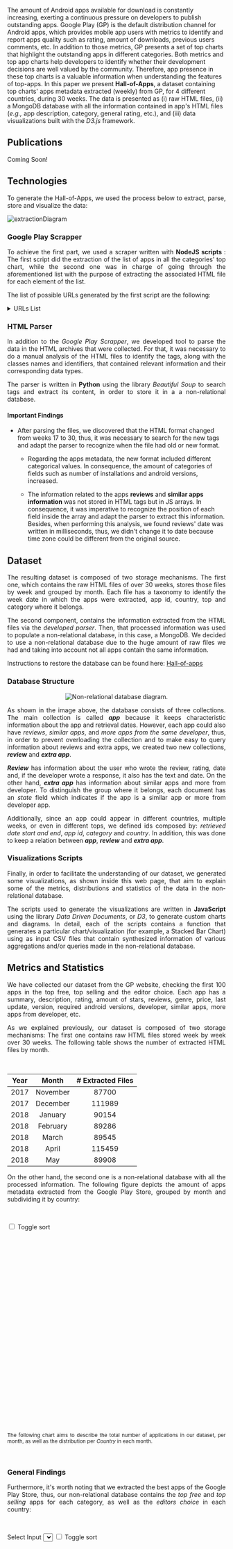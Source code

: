 
The amount of Android apps available for download is constantly increasing, exerting a continuous pressure on developers to publish outstanding apps. Google Play (GP) is the default distribution channel for Android apps, which provides mobile app users  with metrics to identify and report apps quality such as rating, amount of downloads, previous users comments, etc. In addition to those metrics, GP presents a set of top charts that highlight the outstanding apps in different categories. Both metrics and top app charts help developers to identify whether their development decisions are well valued by the community. Therefore, app presence in these top charts is a valuable information when understanding the features of top-apps. In this paper we present **Hall-of-Apps**, a dataset containing top charts' apps metadata extracted (weekly) from GP, for 4 different countries, during 30 weeks. The data is presented as (i) raw HTML files, (ii) a MongoDB database with all the information contained in app's HTML files (_e.g.,_ app description, category, general rating, etc.), and (iii) data visualizations built with the _D3.js_ framework.

## Publications
<p align="justify">
Coming Soon!
</p>

## Technologies
<p align="justify">
To generate the Hall-of-Apps, we used the process below to extract, parse, store and visualize the data:
</p>

![extractionDiagram](/assets/imgs/structural/extraction.jpg)

### Google Play Scrapper
<p align="justify">
  To achieve the first part, we used a scraper written with <strong>NodeJS scripts </strong>: The first script did the extraction of the list of apps in all the categories' top chart, while the second one was in charge of going through the aforementioned list with the purpose of extracting the associated HTML file for each element of the list.
</p>

<p align="justify">
The list of possible URLs generated by the first script are the following:
</p>

<details>
  <summary>URLs List</summary>
  
  <table class="table table-bordered table-hover table-condensed" style="table-layout: fixed; width: 100%">
<thead><tr><th title="Field #1">id</th>
<th title="Field #2">pathName</th>
<th title="Field #3">path</th>
<th title="Field #4">country</th>
</tr></thead>
<tbody><tr>
<td align="right">1</td>
<td>editorChoice</td>
<td>https://play.google.com/store/apps/collection/promotion_3002800_editors_choice_apps?hl=en&amp;gl=co</td>
<td>co</td>
</tr>
<tr>
<td align="right">2</td>
<td>general_topFree</td>
<td>https://play.google.com/store/apps/collection/topselling_free?hl=en&amp;gl=co</td>
<td>co</td>
</tr>
<tr>
<td align="right">3</td>
<td>general_topSelling</td>
<td>https://play.google.com/store/apps/collection/topselling_paid?hl=en&amp;gl=co</td>
<td>co</td>
</tr>
<tr>
<td align="right">4</td>
<td>art_and_design_topFree</td>
<td>https://play.google.com/store/apps/category/ART_AND_DESIGN/collection/topselling_free?hl=en&amp;gl=co</td>
<td>co</td>
</tr>
<tr>
<td align="right">5</td>
<td>art_and_design_topSelling</td>
<td>https://play.google.com/store/apps/category/ART_AND_DESIGN/collection/topselling_paid?hl=en&amp;gl=co</td>
<td>co</td>
</tr>
<tr>
<td align="right">6</td>
<td>auto_and_vehicles_topFree</td>
<td>https://play.google.com/store/apps/category/AUTO_AND_VEHICLES/collection/topselling_free?hl=en&amp;gl=co</td>
<td>co</td>
</tr>
<tr>
<td align="right">7</td>
<td>auto_and_vehicles_topSelling</td>
<td>https://play.google.com/store/apps/category/AUTO_AND_VEHICLES/collection/topselling_paid?hl=en&amp;gl=co</td>
<td>co</td>
</tr>
<tr>
<td align="right">8</td>
<td>beauty_topFree</td>
<td>https://play.google.com/store/apps/category/BEAUTY/collection/topselling_free?hl=en&amp;gl=co</td>
<td>co</td>
</tr>
<tr>
<td align="right">9</td>
<td>beauty_topSelling</td>
<td>https://play.google.com/store/apps/category/BEAUTY/collection/topselling_paid?hl=en&amp;gl=co</td>
<td>co</td>
</tr>
<tr>
<td align="right">10</td>
<td>books_and_reference_topFree</td>
<td>https://play.google.com/store/apps/category/BOOKS_AND_REFERENCE/collection/topselling_free?hl=en&amp;gl=co</td>
<td>co</td>
</tr>
<tr>
<td align="right">11</td>
<td>books_and_reference_topSelling</td>
<td>https://play.google.com/store/apps/category/BOOKS_AND_REFERENCE/collection/topselling_paid?hl=en&amp;gl=co</td>
<td>co</td>
</tr>
<tr>
<td align="right">12</td>
<td>business_topFree</td>
<td>https://play.google.com/store/apps/category/BUSINESS/collection/topselling_free?hl=en&amp;gl=co</td>
<td>co</td>
</tr>
<tr>
<td align="right">13</td>
<td>business_topSelling</td>
<td>https://play.google.com/store/apps/category/BUSINESS/collection/topselling_paid?hl=en&amp;gl=co</td>
<td>co</td>
</tr>
<tr>
<td align="right">14</td>
<td>comics_topFree</td>
<td>https://play.google.com/store/apps/category/COMICS/collection/topselling_free?hl=en&amp;gl=co</td>
<td>co</td>
</tr>
<tr>
<td align="right">15</td>
<td>comics_topSelling</td>
<td>https://play.google.com/store/apps/category/COMICS/collection/topselling_paid?hl=en&amp;gl=co</td>
<td>co</td>
</tr>
<tr>
<td align="right">16</td>
<td>communication_topFree</td>
<td>https://play.google.com/store/apps/category/COMMUNICATION/collection/topselling_free?hl=en&amp;gl=co</td>
<td>co</td>
</tr>
<tr>
<td align="right">17</td>
<td>communication_topSelling</td>
<td>https://play.google.com/store/apps/category/COMMUNICATION/collection/topselling_paid?hl=en&amp;gl=co</td>
<td>co</td>
</tr>
<tr>
<td align="right">18</td>
<td>dating_topFree</td>
<td>https://play.google.com/store/apps/category/DATING/collection/topselling_free?hl=en&amp;gl=co</td>
<td>co</td>
</tr>
<tr>
<td align="right">19</td>
<td>dating_topSelling</td>
<td>https://play.google.com/store/apps/category/DATING/collection/topselling_paid?hl=en&amp;gl=co</td>
<td>co</td>
</tr>
<tr>
<td align="right">20</td>
<td>education_topFree</td>
<td>https://play.google.com/store/apps/category/EDUCATION/collection/topselling_free?hl=en&amp;gl=co</td>
<td>co</td>
</tr>
<tr>
<td align="right">21</td>
<td>education_topSelling</td>
<td>https://play.google.com/store/apps/category/EDUCATION/collection/topselling_paid?hl=en&amp;gl=co</td>
<td>co</td>
</tr>
<tr>
<td align="right">22</td>
<td>entertainment_topFree</td>
<td>https://play.google.com/store/apps/category/ENTERTAINMENT/collection/topselling_free?hl=en&amp;gl=co</td>
<td>co</td>
</tr>
<tr>
<td align="right">23</td>
<td>entertainment_topSelling</td>
<td>https://play.google.com/store/apps/category/ENTERTAINMENT/collection/topselling_paid?hl=en&amp;gl=co</td>
<td>co</td>
</tr>
<tr>
<td align="right">24</td>
<td>events_topFree</td>
<td>https://play.google.com/store/apps/category/EVENTS/collection/topselling_free?hl=en&amp;gl=co</td>
<td>co</td>
</tr>
<tr>
<td align="right">25</td>
<td>events_topSelling</td>
<td>https://play.google.com/store/apps/category/EVENTS/collection/topselling_paid?hl=en&amp;gl=co</td>
<td>co</td>
</tr>
<tr>
<td align="right">26</td>
<td>finance_topFree</td>
<td>https://play.google.com/store/apps/category/FINANCE/collection/topselling_free?hl=en&amp;gl=co</td>
<td>co</td>
</tr>
<tr>
<td align="right">27</td>
<td>finance_topSelling</td>
<td>https://play.google.com/store/apps/category/FINANCE/collection/topselling_paid?hl=en&amp;gl=co</td>
<td>co</td>
</tr>
<tr>
<td align="right">28</td>
<td>food_and_drink_topFree</td>
<td>https://play.google.com/store/apps/category/FOOD_AND_DRINK/collection/topselling_free?hl=en&amp;gl=co</td>
<td>co</td>
</tr>
<tr>
<td align="right">29</td>
<td>food_and_drink_topSelling</td>
<td>https://play.google.com/store/apps/category/FOOD_AND_DRINK/collection/topselling_paid?hl=en&amp;gl=co</td>
<td>co</td>
</tr>
<tr>
<td align="right">30</td>
<td>health_and_fitness_topFree</td>
<td>https://play.google.com/store/apps/category/HEALTH_AND_FITNESS/collection/topselling_free?hl=en&amp;gl=co</td>
<td>co</td>
</tr>
<tr>
<td align="right">31</td>
<td>health_and_fitness_topSelling</td>
<td>https://play.google.com/store/apps/category/HEALTH_AND_FITNESS/collection/topselling_paid?hl=en&amp;gl=co</td>
<td>co</td>
</tr>
<tr>
<td align="right">32</td>
<td>house_and_home_topFree</td>
<td>https://play.google.com/store/apps/category/HOUSE_AND_HOME/collection/topselling_free?hl=en&amp;gl=co</td>
<td>co</td>
</tr>
<tr>
<td align="right">33</td>
<td>house_and_home_topSelling</td>
<td>https://play.google.com/store/apps/category/HOUSE_AND_HOME/collection/topselling_paid?hl=en&amp;gl=co</td>
<td>co</td>
</tr>
<tr>
<td align="right">34</td>
<td>libraries_and_demo_topFree</td>
<td>https://play.google.com/store/apps/category/LIBRARIES_AND_DEMO/collection/topselling_free?hl=en&amp;gl=co</td>
<td>co</td>
</tr>
<tr>
<td align="right">35</td>
<td>libraries_and_demo_topSelling</td>
<td>https://play.google.com/store/apps/category/LIBRARIES_AND_DEMO/collection/topselling_paid?hl=en&amp;gl=co</td>
<td>co</td>
</tr>
<tr>
<td align="right">36</td>
<td>lifestyle_topFree</td>
<td>https://play.google.com/store/apps/category/LIFESTYLE/collection/topselling_free?hl=en&amp;gl=co</td>
<td>co</td>
</tr>
<tr>
<td align="right">37</td>
<td>lifestyle_topSelling</td>
<td>https://play.google.com/store/apps/category/LIFESTYLE/collection/topselling_paid?hl=en&amp;gl=co</td>
<td>co</td>
</tr>
<tr>
<td align="right">38</td>
<td>maps_and_navigation_topFree</td>
<td>https://play.google.com/store/apps/category/MAPS_AND_NAVIGATION/collection/topselling_free?hl=en&amp;gl=co</td>
<td>co</td>
</tr>
<tr>
<td align="right">39</td>
<td>maps_and_navigation_topSelling</td>
<td>https://play.google.com/store/apps/category/MAPS_AND_NAVIGATION/collection/topselling_paid?hl=en&amp;gl=co</td>
<td>co</td>
</tr>
<tr>
<td align="right">40</td>
<td>medical_topFree</td>
<td>https://play.google.com/store/apps/category/MEDICAL/collection/topselling_free?hl=en&amp;gl=co</td>
<td>co</td>
</tr>
<tr>
<td align="right">41</td>
<td>medical_topSelling</td>
<td>https://play.google.com/store/apps/category/MEDICAL/collection/topselling_paid?hl=en&amp;gl=co</td>
<td>co</td>
</tr>
<tr>
<td align="right">42</td>
<td>music_and_audio_topFree</td>
<td>https://play.google.com/store/apps/category/MUSIC_AND_AUDIO/collection/topselling_free?hl=en&amp;gl=co</td>
<td>co</td>
</tr>
<tr>
<td align="right">43</td>
<td>music_and_audio_topSelling</td>
<td>https://play.google.com/store/apps/category/MUSIC_AND_AUDIO/collection/topselling_paid?hl=en&amp;gl=co</td>
<td>co</td>
</tr>
<tr>
<td align="right">44</td>
<td>news_and_magazines_topFree</td>
<td>https://play.google.com/store/apps/category/NEWS_AND_MAGAZINES/collection/topselling_free?hl=en&amp;gl=co</td>
<td>co</td>
</tr>
<tr>
<td align="right">45</td>
<td>news_and_magazines_topSelling</td>
<td>https://play.google.com/store/apps/category/NEWS_AND_MAGAZINES/collection/topselling_paid?hl=en&amp;gl=co</td>
<td>co</td>
</tr>
<tr>
<td align="right">46</td>
<td>parenting_topFree</td>
<td>https://play.google.com/store/apps/category/PARENTING/collection/topselling_free?hl=en&amp;gl=co</td>
<td>co</td>
</tr>
<tr>
<td align="right">47</td>
<td>parenting_topSelling</td>
<td>https://play.google.com/store/apps/category/PARENTING/collection/topselling_paid?hl=en&amp;gl=co</td>
<td>co</td>
</tr>
<tr>
<td align="right">48</td>
<td>personalization_topFree</td>
<td>https://play.google.com/store/apps/category/PERSONALIZATION/collection/topselling_free?hl=en&amp;gl=co</td>
<td>co</td>
</tr>
<tr>
<td align="right">49</td>
<td>personalization_topSelling</td>
<td>https://play.google.com/store/apps/category/PERSONALIZATION/collection/topselling_paid?hl=en&amp;gl=co</td>
<td>co</td>
</tr>
<tr>
<td align="right">50</td>
<td>photography_topFree</td>
<td>https://play.google.com/store/apps/category/PHOTOGRAPHY/collection/topselling_free?hl=en&amp;gl=co</td>
<td>co</td>
</tr>
<tr>
<td align="right">51</td>
<td>photography_topSelling</td>
<td>https://play.google.com/store/apps/category/PHOTOGRAPHY/collection/topselling_paid?hl=en&amp;gl=co</td>
<td>co</td>
</tr>
<tr>
<td align="right">52</td>
<td>productivity_topFree</td>
<td>https://play.google.com/store/apps/category/PRODUCTIVITY/collection/topselling_free?hl=en&amp;gl=co</td>
<td>co</td>
</tr>
<tr>
<td align="right">53</td>
<td>productivity_topSelling</td>
<td>https://play.google.com/store/apps/category/PRODUCTIVITY/collection/topselling_paid?hl=en&amp;gl=co</td>
<td>co</td>
</tr>
<tr>
<td align="right">54</td>
<td>shopping_topFree</td>
<td>https://play.google.com/store/apps/category/SHOPPING/collection/topselling_free?hl=en&amp;gl=co</td>
<td>co</td>
</tr>
<tr>
<td align="right">55</td>
<td>shopping_topSelling</td>
<td>https://play.google.com/store/apps/category/SHOPPING/collection/topselling_paid?hl=en&amp;gl=co</td>
<td>co</td>
</tr>
<tr>
<td align="right">56</td>
<td>social_topFree</td>
<td>https://play.google.com/store/apps/category/SOCIAL/collection/topselling_free?hl=en&amp;gl=co</td>
<td>co</td>
</tr>
<tr>
<td align="right">57</td>
<td>social_topSelling</td>
<td>https://play.google.com/store/apps/category/SOCIAL/collection/topselling_paid?hl=en&amp;gl=co</td>
<td>co</td>
</tr>
<tr>
<td align="right">58</td>
<td>sports_topFree</td>
<td>https://play.google.com/store/apps/category/SPORTS/collection/topselling_free?hl=en&amp;gl=co</td>
<td>co</td>
</tr>
<tr>
<td align="right">59</td>
<td>sports_topSelling</td>
<td>https://play.google.com/store/apps/category/SPORTS/collection/topselling_paid?hl=en&amp;gl=co</td>
<td>co</td>
</tr>
<tr>
<td align="right">60</td>
<td>tools_topFree</td>
<td>https://play.google.com/store/apps/category/TOOLS/collection/topselling_free?hl=en&amp;gl=co</td>
<td>co</td>
</tr>
<tr>
<td align="right">61</td>
<td>tools_topSelling</td>
<td>https://play.google.com/store/apps/category/TOOLS/collection/topselling_paid?hl=en&amp;gl=co</td>
<td>co</td>
</tr>
<tr>
<td align="right">62</td>
<td>travel_and_local_topFree</td>
<td>https://play.google.com/store/apps/category/TRAVEL_AND_LOCAL/collection/topselling_free?hl=en&amp;gl=co</td>
<td>co</td>
</tr>
<tr>
<td align="right">63</td>
<td>travel_and_local_topSelling</td>
<td>https://play.google.com/store/apps/category/TRAVEL_AND_LOCAL/collection/topselling_paid?hl=en&amp;gl=co</td>
<td>co</td>
</tr>
<tr>
<td align="right">64</td>
<td>video_players_topFree</td>
<td>https://play.google.com/store/apps/category/VIDEO_PLAYERS/collection/topselling_free?hl=en&amp;gl=co</td>
<td>co</td>
</tr>
<tr>
<td align="right">65</td>
<td>video_players_topSelling</td>
<td>https://play.google.com/store/apps/category/VIDEO_PLAYERS/collection/topselling_paid?hl=en&amp;gl=co</td>
<td>co</td>
</tr>
<tr>
<td align="right">66</td>
<td>weather_topFree</td>
<td>https://play.google.com/store/apps/category/WEATHER/collection/topselling_free?hl=en&amp;gl=co</td>
<td>co</td>
</tr>
<tr>
<td align="right">67</td>
<td>weather_topSelling</td>
<td>https://play.google.com/store/apps/category/WEATHER/collection/topselling_paid?hl=en&amp;gl=co</td>
<td>co</td>
</tr>
<tr>
<td align="right">68</td>
<td>editorChoice</td>
<td>https://play.google.com/store/apps/collection/promotion_3002800_editors_choice_apps?hl=en&amp;gl=us</td>
<td>us</td>
</tr>
<tr>
<td align="right">69</td>
<td>general_topFree</td>
<td>https://play.google.com/store/apps/collection/topselling_free?hl=en&amp;gl=us</td>
<td>us</td>
</tr>
<tr>
<td align="right">70</td>
<td>general_topSelling</td>
<td>https://play.google.com/store/apps/collection/topselling_paid?hl=en&amp;gl=us</td>
<td>us</td>
</tr>
<tr>
<td align="right">71</td>
<td>art_and_design_topFree</td>
<td>https://play.google.com/store/apps/category/ART_AND_DESIGN/collection/topselling_free?hl=en&amp;gl=us</td>
<td>us</td>
</tr>
<tr>
<td align="right">72</td>
<td>art_and_design_topSelling</td>
<td>https://play.google.com/store/apps/category/ART_AND_DESIGN/collection/topselling_paid?hl=en&amp;gl=us</td>
<td>us</td>
</tr>
<tr>
<td align="right">73</td>
<td>auto_and_vehicles_topFree</td>
<td>https://play.google.com/store/apps/category/AUTO_AND_VEHICLES/collection/topselling_free?hl=en&amp;gl=us</td>
<td>us</td>
</tr>
<tr>
<td align="right">74</td>
<td>auto_and_vehicles_topSelling</td>
<td>https://play.google.com/store/apps/category/AUTO_AND_VEHICLES/collection/topselling_paid?hl=en&amp;gl=us</td>
<td>us</td>
</tr>
<tr>
<td align="right">75</td>
<td>beauty_topFree</td>
<td>https://play.google.com/store/apps/category/BEAUTY/collection/topselling_free?hl=en&amp;gl=us</td>
<td>us</td>
</tr>
<tr>
<td align="right">76</td>
<td>beauty_topSelling</td>
<td>https://play.google.com/store/apps/category/BEAUTY/collection/topselling_paid?hl=en&amp;gl=us</td>
<td>us</td>
</tr>
<tr>
<td align="right">77</td>
<td>books_and_reference_topFree</td>
<td>https://play.google.com/store/apps/category/BOOKS_AND_REFERENCE/collection/topselling_free?hl=en&amp;gl=us</td>
<td>us</td>
</tr>
<tr>
<td align="right">78</td>
<td>books_and_reference_topSelling</td>
<td>https://play.google.com/store/apps/category/BOOKS_AND_REFERENCE/collection/topselling_paid?hl=en&amp;gl=us</td>
<td>us</td>
</tr>
<tr>
<td align="right">79</td>
<td>business_topFree</td>
<td>https://play.google.com/store/apps/category/BUSINESS/collection/topselling_free?hl=en&amp;gl=us</td>
<td>us</td>
</tr>
<tr>
<td align="right">80</td>
<td>business_topSelling</td>
<td>https://play.google.com/store/apps/category/BUSINESS/collection/topselling_paid?hl=en&amp;gl=us</td>
<td>us</td>
</tr>
<tr>
<td align="right">81</td>
<td>comics_topFree</td>
<td>https://play.google.com/store/apps/category/COMICS/collection/topselling_free?hl=en&amp;gl=us</td>
<td>us</td>
</tr>
<tr>
<td align="right">82</td>
<td>comics_topSelling</td>
<td>https://play.google.com/store/apps/category/COMICS/collection/topselling_paid?hl=en&amp;gl=us</td>
<td>us</td>
</tr>
<tr>
<td align="right">83</td>
<td>communication_topFree</td>
<td>https://play.google.com/store/apps/category/COMMUNICATION/collection/topselling_free?hl=en&amp;gl=us</td>
<td>us</td>
</tr>
<tr>
<td align="right">84</td>
<td>communication_topSelling</td>
<td>https://play.google.com/store/apps/category/COMMUNICATION/collection/topselling_paid?hl=en&amp;gl=us</td>
<td>us</td>
</tr>
<tr>
<td align="right">85</td>
<td>dating_topFree</td>
<td>https://play.google.com/store/apps/category/DATING/collection/topselling_free?hl=en&amp;gl=us</td>
<td>us</td>
</tr>
<tr>
<td align="right">86</td>
<td>dating_topSelling</td>
<td>https://play.google.com/store/apps/category/DATING/collection/topselling_paid?hl=en&amp;gl=us</td>
<td>us</td>
</tr>
<tr>
<td align="right">87</td>
<td>education_topFree</td>
<td>https://play.google.com/store/apps/category/EDUCATION/collection/topselling_free?hl=en&amp;gl=us</td>
<td>us</td>
</tr>
<tr>
<td align="right">88</td>
<td>education_topSelling</td>
<td>https://play.google.com/store/apps/category/EDUCATION/collection/topselling_paid?hl=en&amp;gl=us</td>
<td>us</td>
</tr>
<tr>
<td align="right">89</td>
<td>entertainment_topFree</td>
<td>https://play.google.com/store/apps/category/ENTERTAINMENT/collection/topselling_free?hl=en&amp;gl=us</td>
<td>us</td>
</tr>
<tr>
<td align="right">90</td>
<td>entertainment_topSelling</td>
<td>https://play.google.com/store/apps/category/ENTERTAINMENT/collection/topselling_paid?hl=en&amp;gl=us</td>
<td>us</td>
</tr>
<tr>
<td align="right">91</td>
<td>events_topFree</td>
<td>https://play.google.com/store/apps/category/EVENTS/collection/topselling_free?hl=en&amp;gl=us</td>
<td>us</td>
</tr>
<tr>
<td align="right">92</td>
<td>events_topSelling</td>
<td>https://play.google.com/store/apps/category/EVENTS/collection/topselling_paid?hl=en&amp;gl=us</td>
<td>us</td>
</tr>
<tr>
<td align="right">93</td>
<td>finance_topFree</td>
<td>https://play.google.com/store/apps/category/FINANCE/collection/topselling_free?hl=en&amp;gl=us</td>
<td>us</td>
</tr>
<tr>
<td align="right">94</td>
<td>finance_topSelling</td>
<td>https://play.google.com/store/apps/category/FINANCE/collection/topselling_paid?hl=en&amp;gl=us</td>
<td>us</td>
</tr>
<tr>
<td align="right">95</td>
<td>food_and_drink_topFree</td>
<td>https://play.google.com/store/apps/category/FOOD_AND_DRINK/collection/topselling_free?hl=en&amp;gl=us</td>
<td>us</td>
</tr>
<tr>
<td align="right">96</td>
<td>food_and_drink_topSelling</td>
<td>https://play.google.com/store/apps/category/FOOD_AND_DRINK/collection/topselling_paid?hl=en&amp;gl=us</td>
<td>us</td>
</tr>
<tr>
<td align="right">97</td>
<td>health_and_fitness_topFree</td>
<td>https://play.google.com/store/apps/category/HEALTH_AND_FITNESS/collection/topselling_free?hl=en&amp;gl=us</td>
<td>us</td>
</tr>
<tr>
<td align="right">98</td>
<td>health_and_fitness_topSelling</td>
<td>https://play.google.com/store/apps/category/HEALTH_AND_FITNESS/collection/topselling_paid?hl=en&amp;gl=us</td>
<td>us</td>
</tr>
<tr>
<td align="right">99</td>
<td>house_and_home_topFree</td>
<td>https://play.google.com/store/apps/category/HOUSE_AND_HOME/collection/topselling_free?hl=en&amp;gl=us</td>
<td>us</td>
</tr>
<tr>
<td align="right">100</td>
<td>house_and_home_topSelling</td>
<td>https://play.google.com/store/apps/category/HOUSE_AND_HOME/collection/topselling_paid?hl=en&amp;gl=us</td>
<td>us</td>
</tr>
<tr>
<td align="right">101</td>
<td>libraries_and_demo_topFree</td>
<td>https://play.google.com/store/apps/category/LIBRARIES_AND_DEMO/collection/topselling_free?hl=en&amp;gl=us</td>
<td>us</td>
</tr>
<tr>
<td align="right">102</td>
<td>libraries_and_demo_topSelling</td>
<td>https://play.google.com/store/apps/category/LIBRARIES_AND_DEMO/collection/topselling_paid?hl=en&amp;gl=us</td>
<td>us</td>
</tr>
<tr>
<td align="right">103</td>
<td>lifestyle_topFree</td>
<td>https://play.google.com/store/apps/category/LIFESTYLE/collection/topselling_free?hl=en&amp;gl=us</td>
<td>us</td>
</tr>
<tr>
<td align="right">104</td>
<td>lifestyle_topSelling</td>
<td>https://play.google.com/store/apps/category/LIFESTYLE/collection/topselling_paid?hl=en&amp;gl=us</td>
<td>us</td>
</tr>
<tr>
<td align="right">105</td>
<td>maps_and_navigation_topFree</td>
<td>https://play.google.com/store/apps/category/MAPS_AND_NAVIGATION/collection/topselling_free?hl=en&amp;gl=us</td>
<td>us</td>
</tr>
<tr>
<td align="right">106</td>
<td>maps_and_navigation_topSelling</td>
<td>https://play.google.com/store/apps/category/MAPS_AND_NAVIGATION/collection/topselling_paid?hl=en&amp;gl=us</td>
<td>us</td>
</tr>
<tr>
<td align="right">107</td>
<td>medical_topFree</td>
<td>https://play.google.com/store/apps/category/MEDICAL/collection/topselling_free?hl=en&amp;gl=us</td>
<td>us</td>
</tr>
<tr>
<td align="right">108</td>
<td>medical_topSelling</td>
<td>https://play.google.com/store/apps/category/MEDICAL/collection/topselling_paid?hl=en&amp;gl=us</td>
<td>us</td>
</tr>
<tr>
<td align="right">109</td>
<td>music_and_audio_topFree</td>
<td>https://play.google.com/store/apps/category/MUSIC_AND_AUDIO/collection/topselling_free?hl=en&amp;gl=us</td>
<td>us</td>
</tr>
<tr>
<td align="right">110</td>
<td>music_and_audio_topSelling</td>
<td>https://play.google.com/store/apps/category/MUSIC_AND_AUDIO/collection/topselling_paid?hl=en&amp;gl=us</td>
<td>us</td>
</tr>
<tr>
<td align="right">111</td>
<td>news_and_magazines_topFree</td>
<td>https://play.google.com/store/apps/category/NEWS_AND_MAGAZINES/collection/topselling_free?hl=en&amp;gl=us</td>
<td>us</td>
</tr>
<tr>
<td align="right">112</td>
<td>news_and_magazines_topSelling</td>
<td>https://play.google.com/store/apps/category/NEWS_AND_MAGAZINES/collection/topselling_paid?hl=en&amp;gl=us</td>
<td>us</td>
</tr>
<tr>
<td align="right">113</td>
<td>parenting_topFree</td>
<td>https://play.google.com/store/apps/category/PARENTING/collection/topselling_free?hl=en&amp;gl=us</td>
<td>us</td>
</tr>
<tr>
<td align="right">114</td>
<td>parenting_topSelling</td>
<td>https://play.google.com/store/apps/category/PARENTING/collection/topselling_paid?hl=en&amp;gl=us</td>
<td>us</td>
</tr>
<tr>
<td align="right">115</td>
<td>personalization_topFree</td>
<td>https://play.google.com/store/apps/category/PERSONALIZATION/collection/topselling_free?hl=en&amp;gl=us</td>
<td>us</td>
</tr>
<tr>
<td align="right">116</td>
<td>personalization_topSelling</td>
<td>https://play.google.com/store/apps/category/PERSONALIZATION/collection/topselling_paid?hl=en&amp;gl=us</td>
<td>us</td>
</tr>
<tr>
<td align="right">117</td>
<td>photography_topFree</td>
<td>https://play.google.com/store/apps/category/PHOTOGRAPHY/collection/topselling_free?hl=en&amp;gl=us</td>
<td>us</td>
</tr>
<tr>
<td align="right">118</td>
<td>photography_topSelling</td>
<td>https://play.google.com/store/apps/category/PHOTOGRAPHY/collection/topselling_paid?hl=en&amp;gl=us</td>
<td>us</td>
</tr>
<tr>
<td align="right">119</td>
<td>productivity_topFree</td>
<td>https://play.google.com/store/apps/category/PRODUCTIVITY/collection/topselling_free?hl=en&amp;gl=us</td>
<td>us</td>
</tr>
<tr>
<td align="right">120</td>
<td>productivity_topSelling</td>
<td>https://play.google.com/store/apps/category/PRODUCTIVITY/collection/topselling_paid?hl=en&amp;gl=us</td>
<td>us</td>
</tr>
<tr>
<td align="right">121</td>
<td>shopping_topFree</td>
<td>https://play.google.com/store/apps/category/SHOPPING/collection/topselling_free?hl=en&amp;gl=us</td>
<td>us</td>
</tr>
<tr>
<td align="right">122</td>
<td>shopping_topSelling</td>
<td>https://play.google.com/store/apps/category/SHOPPING/collection/topselling_paid?hl=en&amp;gl=us</td>
<td>us</td>
</tr>
<tr>
<td align="right">123</td>
<td>social_topFree</td>
<td>https://play.google.com/store/apps/category/SOCIAL/collection/topselling_free?hl=en&amp;gl=us</td>
<td>us</td>
</tr>
<tr>
<td align="right">124</td>
<td>social_topSelling</td>
<td>https://play.google.com/store/apps/category/SOCIAL/collection/topselling_paid?hl=en&amp;gl=us</td>
<td>us</td>
</tr>
<tr>
<td align="right">125</td>
<td>sports_topFree</td>
<td>https://play.google.com/store/apps/category/SPORTS/collection/topselling_free?hl=en&amp;gl=us</td>
<td>us</td>
</tr>
<tr>
<td align="right">126</td>
<td>sports_topSelling</td>
<td>https://play.google.com/store/apps/category/SPORTS/collection/topselling_paid?hl=en&amp;gl=us</td>
<td>us</td>
</tr>
<tr>
<td align="right">127</td>
<td>tools_topFree</td>
<td>https://play.google.com/store/apps/category/TOOLS/collection/topselling_free?hl=en&amp;gl=us</td>
<td>us</td>
</tr>
<tr>
<td align="right">128</td>
<td>tools_topSelling</td>
<td>https://play.google.com/store/apps/category/TOOLS/collection/topselling_paid?hl=en&amp;gl=us</td>
<td>us</td>
</tr>
<tr>
<td align="right">129</td>
<td>travel_and_local_topFree</td>
<td>https://play.google.com/store/apps/category/TRAVEL_AND_LOCAL/collection/topselling_free?hl=en&amp;gl=us</td>
<td>us</td>
</tr>
<tr>
<td align="right">130</td>
<td>travel_and_local_topSelling</td>
<td>https://play.google.com/store/apps/category/TRAVEL_AND_LOCAL/collection/topselling_paid?hl=en&amp;gl=us</td>
<td>us</td>
</tr>
<tr>
<td align="right">131</td>
<td>video_players_topFree</td>
<td>https://play.google.com/store/apps/category/VIDEO_PLAYERS/collection/topselling_free?hl=en&amp;gl=us</td>
<td>us</td>
</tr>
<tr>
<td align="right">132</td>
<td>video_players_topSelling</td>
<td>https://play.google.com/store/apps/category/VIDEO_PLAYERS/collection/topselling_paid?hl=en&amp;gl=us</td>
<td>us</td>
</tr>
<tr>
<td align="right">133</td>
<td>weather_topFree</td>
<td>https://play.google.com/store/apps/category/WEATHER/collection/topselling_free?hl=en&amp;gl=us</td>
<td>us</td>
</tr>
<tr>
<td align="right">134</td>
<td>weather_topSelling</td>
<td>https://play.google.com/store/apps/category/WEATHER/collection/topselling_paid?hl=en&amp;gl=us</td>
<td>us</td>
</tr>
<tr>
<td align="right">135</td>
<td>editorChoice</td>
<td>https://play.google.com/store/apps/collection/promotion_3002800_editors_choice_apps?hl=en&amp;gl=br</td>
<td>br</td>
</tr>
<tr>
<td align="right">136</td>
<td>general_topFree</td>
<td>https://play.google.com/store/apps/collection/topselling_free?hl=en&amp;gl=br</td>
<td>br</td>
</tr>
<tr>
<td align="right">137</td>
<td>general_topSelling</td>
<td>https://play.google.com/store/apps/collection/topselling_paid?hl=en&amp;gl=br</td>
<td>br</td>
</tr>
<tr>
<td align="right">138</td>
<td>art_and_design_topFree</td>
<td>https://play.google.com/store/apps/category/ART_AND_DESIGN/collection/topselling_free?hl=en&amp;gl=br</td>
<td>br</td>
</tr>
<tr>
<td align="right">139</td>
<td>art_and_design_topSelling</td>
<td>https://play.google.com/store/apps/category/ART_AND_DESIGN/collection/topselling_paid?hl=en&amp;gl=br</td>
<td>br</td>
</tr>
<tr>
<td align="right">140</td>
<td>auto_and_vehicles_topFree</td>
<td>https://play.google.com/store/apps/category/AUTO_AND_VEHICLES/collection/topselling_free?hl=en&amp;gl=br</td>
<td>br</td>
</tr>
<tr>
<td align="right">141</td>
<td>auto_and_vehicles_topSelling</td>
<td>https://play.google.com/store/apps/category/AUTO_AND_VEHICLES/collection/topselling_paid?hl=en&amp;gl=br</td>
<td>br</td>
</tr>
<tr>
<td align="right">142</td>
<td>beauty_topFree</td>
<td>https://play.google.com/store/apps/category/BEAUTY/collection/topselling_free?hl=en&amp;gl=br</td>
<td>br</td>
</tr>
<tr>
<td align="right">143</td>
<td>beauty_topSelling</td>
<td>https://play.google.com/store/apps/category/BEAUTY/collection/topselling_paid?hl=en&amp;gl=br</td>
<td>br</td>
</tr>
<tr>
<td align="right">144</td>
<td>books_and_reference_topFree</td>
<td>https://play.google.com/store/apps/category/BOOKS_AND_REFERENCE/collection/topselling_free?hl=en&amp;gl=br</td>
<td>br</td>
</tr>
<tr>
<td align="right">145</td>
<td>books_and_reference_topSelling</td>
<td>https://play.google.com/store/apps/category/BOOKS_AND_REFERENCE/collection/topselling_paid?hl=en&amp;gl=br</td>
<td>br</td>
</tr>
<tr>
<td align="right">146</td>
<td>business_topFree</td>
<td>https://play.google.com/store/apps/category/BUSINESS/collection/topselling_free?hl=en&amp;gl=br</td>
<td>br</td>
</tr>
<tr>
<td align="right">147</td>
<td>business_topSelling</td>
<td>https://play.google.com/store/apps/category/BUSINESS/collection/topselling_paid?hl=en&amp;gl=br</td>
<td>br</td>
</tr>
<tr>
<td align="right">148</td>
<td>comics_topFree</td>
<td>https://play.google.com/store/apps/category/COMICS/collection/topselling_free?hl=en&amp;gl=br</td>
<td>br</td>
</tr>
<tr>
<td align="right">149</td>
<td>comics_topSelling</td>
<td>https://play.google.com/store/apps/category/COMICS/collection/topselling_paid?hl=en&amp;gl=br</td>
<td>br</td>
</tr>
<tr>
<td align="right">150</td>
<td>communication_topFree</td>
<td>https://play.google.com/store/apps/category/COMMUNICATION/collection/topselling_free?hl=en&amp;gl=br</td>
<td>br</td>
</tr>
<tr>
<td align="right">151</td>
<td>communication_topSelling</td>
<td>https://play.google.com/store/apps/category/COMMUNICATION/collection/topselling_paid?hl=en&amp;gl=br</td>
<td>br</td>
</tr>
<tr>
<td align="right">152</td>
<td>dating_topFree</td>
<td>https://play.google.com/store/apps/category/DATING/collection/topselling_free?hl=en&amp;gl=br</td>
<td>br</td>
</tr>
<tr>
<td align="right">153</td>
<td>dating_topSelling</td>
<td>https://play.google.com/store/apps/category/DATING/collection/topselling_paid?hl=en&amp;gl=br</td>
<td>br</td>
</tr>
<tr>
<td align="right">154</td>
<td>education_topFree</td>
<td>https://play.google.com/store/apps/category/EDUCATION/collection/topselling_free?hl=en&amp;gl=br</td>
<td>br</td>
</tr>
<tr>
<td align="right">155</td>
<td>education_topSelling</td>
<td>https://play.google.com/store/apps/category/EDUCATION/collection/topselling_paid?hl=en&amp;gl=br</td>
<td>br</td>
</tr>
<tr>
<td align="right">156</td>
<td>entertainment_topFree</td>
<td>https://play.google.com/store/apps/category/ENTERTAINMENT/collection/topselling_free?hl=en&amp;gl=br</td>
<td>br</td>
</tr>
<tr>
<td align="right">157</td>
<td>entertainment_topSelling</td>
<td>https://play.google.com/store/apps/category/ENTERTAINMENT/collection/topselling_paid?hl=en&amp;gl=br</td>
<td>br</td>
</tr>
<tr>
<td align="right">158</td>
<td>events_topFree</td>
<td>https://play.google.com/store/apps/category/EVENTS/collection/topselling_free?hl=en&amp;gl=br</td>
<td>br</td>
</tr>
<tr>
<td align="right">159</td>
<td>events_topSelling</td>
<td>https://play.google.com/store/apps/category/EVENTS/collection/topselling_paid?hl=en&amp;gl=br</td>
<td>br</td>
</tr>
<tr>
<td align="right">160</td>
<td>finance_topFree</td>
<td>https://play.google.com/store/apps/category/FINANCE/collection/topselling_free?hl=en&amp;gl=br</td>
<td>br</td>
</tr>
<tr>
<td align="right">161</td>
<td>finance_topSelling</td>
<td>https://play.google.com/store/apps/category/FINANCE/collection/topselling_paid?hl=en&amp;gl=br</td>
<td>br</td>
</tr>
<tr>
<td align="right">162</td>
<td>food_and_drink_topFree</td>
<td>https://play.google.com/store/apps/category/FOOD_AND_DRINK/collection/topselling_free?hl=en&amp;gl=br</td>
<td>br</td>
</tr>
<tr>
<td align="right">163</td>
<td>food_and_drink_topSelling</td>
<td>https://play.google.com/store/apps/category/FOOD_AND_DRINK/collection/topselling_paid?hl=en&amp;gl=br</td>
<td>br</td>
</tr>
<tr>
<td align="right">164</td>
<td>health_and_fitness_topFree</td>
<td>https://play.google.com/store/apps/category/HEALTH_AND_FITNESS/collection/topselling_free?hl=en&amp;gl=br</td>
<td>br</td>
</tr>
<tr>
<td align="right">165</td>
<td>health_and_fitness_topSelling</td>
<td>https://play.google.com/store/apps/category/HEALTH_AND_FITNESS/collection/topselling_paid?hl=en&amp;gl=br</td>
<td>br</td>
</tr>
<tr>
<td align="right">166</td>
<td>house_and_home_topFree</td>
<td>https://play.google.com/store/apps/category/HOUSE_AND_HOME/collection/topselling_free?hl=en&amp;gl=br</td>
<td>br</td>
</tr>
<tr>
<td align="right">167</td>
<td>house_and_home_topSelling</td>
<td>https://play.google.com/store/apps/category/HOUSE_AND_HOME/collection/topselling_paid?hl=en&amp;gl=br</td>
<td>br</td>
</tr>
<tr>
<td align="right">168</td>
<td>libraries_and_demo_topFree</td>
<td>https://play.google.com/store/apps/category/LIBRARIES_AND_DEMO/collection/topselling_free?hl=en&amp;gl=br</td>
<td>br</td>
</tr>
<tr>
<td align="right">169</td>
<td>libraries_and_demo_topSelling</td>
<td>https://play.google.com/store/apps/category/LIBRARIES_AND_DEMO/collection/topselling_paid?hl=en&amp;gl=br</td>
<td>br</td>
</tr>
<tr>
<td align="right">170</td>
<td>lifestyle_topFree</td>
<td>https://play.google.com/store/apps/category/LIFESTYLE/collection/topselling_free?hl=en&amp;gl=br</td>
<td>br</td>
</tr>
<tr>
<td align="right">171</td>
<td>lifestyle_topSelling</td>
<td>https://play.google.com/store/apps/category/LIFESTYLE/collection/topselling_paid?hl=en&amp;gl=br</td>
<td>br</td>
</tr>
<tr>
<td align="right">172</td>
<td>maps_and_navigation_topFree</td>
<td>https://play.google.com/store/apps/category/MAPS_AND_NAVIGATION/collection/topselling_free?hl=en&amp;gl=br</td>
<td>br</td>
</tr>
<tr>
<td align="right">173</td>
<td>maps_and_navigation_topSelling</td>
<td>https://play.google.com/store/apps/category/MAPS_AND_NAVIGATION/collection/topselling_paid?hl=en&amp;gl=br</td>
<td>br</td>
</tr>
<tr>
<td align="right">174</td>
<td>medical_topFree</td>
<td>https://play.google.com/store/apps/category/MEDICAL/collection/topselling_free?hl=en&amp;gl=br</td>
<td>br</td>
</tr>
<tr>
<td align="right">175</td>
<td>medical_topSelling</td>
<td>https://play.google.com/store/apps/category/MEDICAL/collection/topselling_paid?hl=en&amp;gl=br</td>
<td>br</td>
</tr>
<tr>
<td align="right">176</td>
<td>music_and_audio_topFree</td>
<td>https://play.google.com/store/apps/category/MUSIC_AND_AUDIO/collection/topselling_free?hl=en&amp;gl=br</td>
<td>br</td>
</tr>
<tr>
<td align="right">177</td>
<td>music_and_audio_topSelling</td>
<td>https://play.google.com/store/apps/category/MUSIC_AND_AUDIO/collection/topselling_paid?hl=en&amp;gl=br</td>
<td>br</td>
</tr>
<tr>
<td align="right">178</td>
<td>news_and_magazines_topFree</td>
<td>https://play.google.com/store/apps/category/NEWS_AND_MAGAZINES/collection/topselling_free?hl=en&amp;gl=br</td>
<td>br</td>
</tr>
<tr>
<td align="right">179</td>
<td>news_and_magazines_topSelling</td>
<td>https://play.google.com/store/apps/category/NEWS_AND_MAGAZINES/collection/topselling_paid?hl=en&amp;gl=br</td>
<td>br</td>
</tr>
<tr>
<td align="right">180</td>
<td>parenting_topFree</td>
<td>https://play.google.com/store/apps/category/PARENTING/collection/topselling_free?hl=en&amp;gl=br</td>
<td>br</td>
</tr>
<tr>
<td align="right">181</td>
<td>parenting_topSelling</td>
<td>https://play.google.com/store/apps/category/PARENTING/collection/topselling_paid?hl=en&amp;gl=br</td>
<td>br</td>
</tr>
<tr>
<td align="right">182</td>
<td>personalization_topFree</td>
<td>https://play.google.com/store/apps/category/PERSONALIZATION/collection/topselling_free?hl=en&amp;gl=br</td>
<td>br</td>
</tr>
<tr>
<td align="right">183</td>
<td>personalization_topSelling</td>
<td>https://play.google.com/store/apps/category/PERSONALIZATION/collection/topselling_paid?hl=en&amp;gl=br</td>
<td>br</td>
</tr>
<tr>
<td align="right">184</td>
<td>photography_topFree</td>
<td>https://play.google.com/store/apps/category/PHOTOGRAPHY/collection/topselling_free?hl=en&amp;gl=br</td>
<td>br</td>
</tr>
<tr>
<td align="right">185</td>
<td>photography_topSelling</td>
<td>https://play.google.com/store/apps/category/PHOTOGRAPHY/collection/topselling_paid?hl=en&amp;gl=br</td>
<td>br</td>
</tr>
<tr>
<td align="right">186</td>
<td>productivity_topFree</td>
<td>https://play.google.com/store/apps/category/PRODUCTIVITY/collection/topselling_free?hl=en&amp;gl=br</td>
<td>br</td>
</tr>
<tr>
<td align="right">187</td>
<td>productivity_topSelling</td>
<td>https://play.google.com/store/apps/category/PRODUCTIVITY/collection/topselling_paid?hl=en&amp;gl=br</td>
<td>br</td>
</tr>
<tr>
<td align="right">188</td>
<td>shopping_topFree</td>
<td>https://play.google.com/store/apps/category/SHOPPING/collection/topselling_free?hl=en&amp;gl=br</td>
<td>br</td>
</tr>
<tr>
<td align="right">189</td>
<td>shopping_topSelling</td>
<td>https://play.google.com/store/apps/category/SHOPPING/collection/topselling_paid?hl=en&amp;gl=br</td>
<td>br</td>
</tr>
<tr>
<td align="right">190</td>
<td>social_topFree</td>
<td>https://play.google.com/store/apps/category/SOCIAL/collection/topselling_free?hl=en&amp;gl=br</td>
<td>br</td>
</tr>
<tr>
<td align="right">191</td>
<td>social_topSelling</td>
<td>https://play.google.com/store/apps/category/SOCIAL/collection/topselling_paid?hl=en&amp;gl=br</td>
<td>br</td>
</tr>
<tr>
<td align="right">192</td>
<td>sports_topFree</td>
<td>https://play.google.com/store/apps/category/SPORTS/collection/topselling_free?hl=en&amp;gl=br</td>
<td>br</td>
</tr>
<tr>
<td align="right">193</td>
<td>sports_topSelling</td>
<td>https://play.google.com/store/apps/category/SPORTS/collection/topselling_paid?hl=en&amp;gl=br</td>
<td>br</td>
</tr>
<tr>
<td align="right">194</td>
<td>tools_topFree</td>
<td>https://play.google.com/store/apps/category/TOOLS/collection/topselling_free?hl=en&amp;gl=br</td>
<td>br</td>
</tr>
<tr>
<td align="right">195</td>
<td>tools_topSelling</td>
<td>https://play.google.com/store/apps/category/TOOLS/collection/topselling_paid?hl=en&amp;gl=br</td>
<td>br</td>
</tr>
<tr>
<td align="right">196</td>
<td>travel_and_local_topFree</td>
<td>https://play.google.com/store/apps/category/TRAVEL_AND_LOCAL/collection/topselling_free?hl=en&amp;gl=br</td>
<td>br</td>
</tr>
<tr>
<td align="right">197</td>
<td>travel_and_local_topSelling</td>
<td>https://play.google.com/store/apps/category/TRAVEL_AND_LOCAL/collection/topselling_paid?hl=en&amp;gl=br</td>
<td>br</td>
</tr>
<tr>
<td align="right">198</td>
<td>video_players_topFree</td>
<td>https://play.google.com/store/apps/category/VIDEO_PLAYERS/collection/topselling_free?hl=en&amp;gl=br</td>
<td>br</td>
</tr>
<tr>
<td align="right">199</td>
<td>video_players_topSelling</td>
<td>https://play.google.com/store/apps/category/VIDEO_PLAYERS/collection/topselling_paid?hl=en&amp;gl=br</td>
<td>br</td>
</tr>
<tr>
<td align="right">200</td>
<td>weather_topFree</td>
<td>https://play.google.com/store/apps/category/WEATHER/collection/topselling_free?hl=en&amp;gl=br</td>
<td>br</td>
</tr>
<tr>
<td align="right">201</td>
<td>weather_topSelling</td>
<td>https://play.google.com/store/apps/category/WEATHER/collection/topselling_paid?hl=en&amp;gl=br</td>
<td>br</td>
</tr>
<tr>
<td align="right">202</td>
<td>editorChoice</td>
<td>https://play.google.com/store/apps/collection/promotion_3002800_editors_choice_apps?hl=en&amp;gl=de</td>
<td>de</td>
</tr>
<tr>
<td align="right">203</td>
<td>general_topFree</td>
<td>https://play.google.com/store/apps/collection/topselling_free?hl=en&amp;gl=de</td>
<td>de</td>
</tr>
<tr>
<td align="right">204</td>
<td>general_topSelling</td>
<td>https://play.google.com/store/apps/collection/topselling_paid?hl=en&amp;gl=de</td>
<td>de</td>
</tr>
<tr>
<td align="right">205</td>
<td>art_and_design_topFree</td>
<td>https://play.google.com/store/apps/category/ART_AND_DESIGN/collection/topselling_free?hl=en&amp;gl=de</td>
<td>de</td>
</tr>
<tr>
<td align="right">206</td>
<td>art_and_design_topSelling</td>
<td>https://play.google.com/store/apps/category/ART_AND_DESIGN/collection/topselling_paid?hl=en&amp;gl=de</td>
<td>de</td>
</tr>
<tr>
<td align="right">207</td>
<td>auto_and_vehicles_topFree</td>
<td>https://play.google.com/store/apps/category/AUTO_AND_VEHICLES/collection/topselling_free?hl=en&amp;gl=de</td>
<td>de</td>
</tr>
<tr>
<td align="right">208</td>
<td>auto_and_vehicles_topSelling</td>
<td>https://play.google.com/store/apps/category/AUTO_AND_VEHICLES/collection/topselling_paid?hl=en&amp;gl=de</td>
<td>de</td>
</tr>
<tr>
<td align="right">209</td>
<td>beauty_topFree</td>
<td>https://play.google.com/store/apps/category/BEAUTY/collection/topselling_free?hl=en&amp;gl=de</td>
<td>de</td>
</tr>
<tr>
<td align="right">210</td>
<td>beauty_topSelling</td>
<td>https://play.google.com/store/apps/category/BEAUTY/collection/topselling_paid?hl=en&amp;gl=de</td>
<td>de</td>
</tr>
<tr>
<td align="right">211</td>
<td>books_and_reference_topFree</td>
<td>https://play.google.com/store/apps/category/BOOKS_AND_REFERENCE/collection/topselling_free?hl=en&amp;gl=de</td>
<td>de</td>
</tr>
<tr>
<td align="right">212</td>
<td>books_and_reference_topSelling</td>
<td>https://play.google.com/store/apps/category/BOOKS_AND_REFERENCE/collection/topselling_paid?hl=en&amp;gl=de</td>
<td>de</td>
</tr>
<tr>
<td align="right">213</td>
<td>business_topFree</td>
<td>https://play.google.com/store/apps/category/BUSINESS/collection/topselling_free?hl=en&amp;gl=de</td>
<td>de</td>
</tr>
<tr>
<td align="right">214</td>
<td>business_topSelling</td>
<td>https://play.google.com/store/apps/category/BUSINESS/collection/topselling_paid?hl=en&amp;gl=de</td>
<td>de</td>
</tr>
<tr>
<td align="right">215</td>
<td>comics_topFree</td>
<td>https://play.google.com/store/apps/category/COMICS/collection/topselling_free?hl=en&amp;gl=de</td>
<td>de</td>
</tr>
<tr>
<td align="right">216</td>
<td>comics_topSelling</td>
<td>https://play.google.com/store/apps/category/COMICS/collection/topselling_paid?hl=en&amp;gl=de</td>
<td>de</td>
</tr>
<tr>
<td align="right">217</td>
<td>communication_topFree</td>
<td>https://play.google.com/store/apps/category/COMMUNICATION/collection/topselling_free?hl=en&amp;gl=de</td>
<td>de</td>
</tr>
<tr>
<td align="right">218</td>
<td>communication_topSelling</td>
<td>https://play.google.com/store/apps/category/COMMUNICATION/collection/topselling_paid?hl=en&amp;gl=de</td>
<td>de</td>
</tr>
<tr>
<td align="right">219</td>
<td>dating_topFree</td>
<td>https://play.google.com/store/apps/category/DATING/collection/topselling_free?hl=en&amp;gl=de</td>
<td>de</td>
</tr>
<tr>
<td align="right">220</td>
<td>dating_topSelling</td>
<td>https://play.google.com/store/apps/category/DATING/collection/topselling_paid?hl=en&amp;gl=de</td>
<td>de</td>
</tr>
<tr>
<td align="right">221</td>
<td>education_topFree</td>
<td>https://play.google.com/store/apps/category/EDUCATION/collection/topselling_free?hl=en&amp;gl=de</td>
<td>de</td>
</tr>
<tr>
<td align="right">222</td>
<td>education_topSelling</td>
<td>https://play.google.com/store/apps/category/EDUCATION/collection/topselling_paid?hl=en&amp;gl=de</td>
<td>de</td>
</tr>
<tr>
<td align="right">223</td>
<td>entertainment_topFree</td>
<td>https://play.google.com/store/apps/category/ENTERTAINMENT/collection/topselling_free?hl=en&amp;gl=de</td>
<td>de</td>
</tr>
<tr>
<td align="right">224</td>
<td>entertainment_topSelling</td>
<td>https://play.google.com/store/apps/category/ENTERTAINMENT/collection/topselling_paid?hl=en&amp;gl=de</td>
<td>de</td>
</tr>
<tr>
<td align="right">225</td>
<td>events_topFree</td>
<td>https://play.google.com/store/apps/category/EVENTS/collection/topselling_free?hl=en&amp;gl=de</td>
<td>de</td>
</tr>
<tr>
<td align="right">226</td>
<td>events_topSelling</td>
<td>https://play.google.com/store/apps/category/EVENTS/collection/topselling_paid?hl=en&amp;gl=de</td>
<td>de</td>
</tr>
<tr>
<td align="right">227</td>
<td>finance_topFree</td>
<td>https://play.google.com/store/apps/category/FINANCE/collection/topselling_free?hl=en&amp;gl=de</td>
<td>de</td>
</tr>
<tr>
<td align="right">228</td>
<td>finance_topSelling</td>
<td>https://play.google.com/store/apps/category/FINANCE/collection/topselling_paid?hl=en&amp;gl=de</td>
<td>de</td>
</tr>
<tr>
<td align="right">229</td>
<td>food_and_drink_topFree</td>
<td>https://play.google.com/store/apps/category/FOOD_AND_DRINK/collection/topselling_free?hl=en&amp;gl=de</td>
<td>de</td>
</tr>
<tr>
<td align="right">230</td>
<td>food_and_drink_topSelling</td>
<td>https://play.google.com/store/apps/category/FOOD_AND_DRINK/collection/topselling_paid?hl=en&amp;gl=de</td>
<td>de</td>
</tr>
<tr>
<td align="right">231</td>
<td>health_and_fitness_topFree</td>
<td>https://play.google.com/store/apps/category/HEALTH_AND_FITNESS/collection/topselling_free?hl=en&amp;gl=de</td>
<td>de</td>
</tr>
<tr>
<td align="right">232</td>
<td>health_and_fitness_topSelling</td>
<td>https://play.google.com/store/apps/category/HEALTH_AND_FITNESS/collection/topselling_paid?hl=en&amp;gl=de</td>
<td>de</td>
</tr>
<tr>
<td align="right">233</td>
<td>house_and_home_topFree</td>
<td>https://play.google.com/store/apps/category/HOUSE_AND_HOME/collection/topselling_free?hl=en&amp;gl=de</td>
<td>de</td>
</tr>
<tr>
<td align="right">234</td>
<td>house_and_home_topSelling</td>
<td>https://play.google.com/store/apps/category/HOUSE_AND_HOME/collection/topselling_paid?hl=en&amp;gl=de</td>
<td>de</td>
</tr>
<tr>
<td align="right">235</td>
<td>libraries_and_demo_topFree</td>
<td>https://play.google.com/store/apps/category/LIBRARIES_AND_DEMO/collection/topselling_free?hl=en&amp;gl=de</td>
<td>de</td>
</tr>
<tr>
<td align="right">236</td>
<td>libraries_and_demo_topSelling</td>
<td>https://play.google.com/store/apps/category/LIBRARIES_AND_DEMO/collection/topselling_paid?hl=en&amp;gl=de</td>
<td>de</td>
</tr>
<tr>
<td align="right">237</td>
<td>lifestyle_topFree</td>
<td>https://play.google.com/store/apps/category/LIFESTYLE/collection/topselling_free?hl=en&amp;gl=de</td>
<td>de</td>
</tr>
<tr>
<td align="right">238</td>
<td>lifestyle_topSelling</td>
<td>https://play.google.com/store/apps/category/LIFESTYLE/collection/topselling_paid?hl=en&amp;gl=de</td>
<td>de</td>
</tr>
<tr>
<td align="right">239</td>
<td>maps_and_navigation_topFree</td>
<td>https://play.google.com/store/apps/category/MAPS_AND_NAVIGATION/collection/topselling_free?hl=en&amp;gl=de</td>
<td>de</td>
</tr>
<tr>
<td align="right">240</td>
<td>maps_and_navigation_topSelling</td>
<td>https://play.google.com/store/apps/category/MAPS_AND_NAVIGATION/collection/topselling_paid?hl=en&amp;gl=de</td>
<td>de</td>
</tr>
<tr>
<td align="right">241</td>
<td>medical_topFree</td>
<td>https://play.google.com/store/apps/category/MEDICAL/collection/topselling_free?hl=en&amp;gl=de</td>
<td>de</td>
</tr>
<tr>
<td align="right">242</td>
<td>medical_topSelling</td>
<td>https://play.google.com/store/apps/category/MEDICAL/collection/topselling_paid?hl=en&amp;gl=de</td>
<td>de</td>
</tr>
<tr>
<td align="right">243</td>
<td>music_and_audio_topFree</td>
<td>https://play.google.com/store/apps/category/MUSIC_AND_AUDIO/collection/topselling_free?hl=en&amp;gl=de</td>
<td>de</td>
</tr>
<tr>
<td align="right">244</td>
<td>music_and_audio_topSelling</td>
<td>https://play.google.com/store/apps/category/MUSIC_AND_AUDIO/collection/topselling_paid?hl=en&amp;gl=de</td>
<td>de</td>
</tr>
<tr>
<td align="right">245</td>
<td>news_and_magazines_topFree</td>
<td>https://play.google.com/store/apps/category/NEWS_AND_MAGAZINES/collection/topselling_free?hl=en&amp;gl=de</td>
<td>de</td>
</tr>
<tr>
<td align="right">246</td>
<td>news_and_magazines_topSelling</td>
<td>https://play.google.com/store/apps/category/NEWS_AND_MAGAZINES/collection/topselling_paid?hl=en&amp;gl=de</td>
<td>de</td>
</tr>
<tr>
<td align="right">247</td>
<td>parenting_topFree</td>
<td>https://play.google.com/store/apps/category/PARENTING/collection/topselling_free?hl=en&amp;gl=de</td>
<td>de</td>
</tr>
<tr>
<td align="right">248</td>
<td>parenting_topSelling</td>
<td>https://play.google.com/store/apps/category/PARENTING/collection/topselling_paid?hl=en&amp;gl=de</td>
<td>de</td>
</tr>
<tr>
<td align="right">249</td>
<td>personalization_topFree</td>
<td>https://play.google.com/store/apps/category/PERSONALIZATION/collection/topselling_free?hl=en&amp;gl=de</td>
<td>de</td>
</tr>
<tr>
<td align="right">250</td>
<td>personalization_topSelling</td>
<td>https://play.google.com/store/apps/category/PERSONALIZATION/collection/topselling_paid?hl=en&amp;gl=de</td>
<td>de</td>
</tr>
<tr>
<td align="right">251</td>
<td>photography_topFree</td>
<td>https://play.google.com/store/apps/category/PHOTOGRAPHY/collection/topselling_free?hl=en&amp;gl=de</td>
<td>de</td>
</tr>
<tr>
<td align="right">252</td>
<td>photography_topSelling</td>
<td>https://play.google.com/store/apps/category/PHOTOGRAPHY/collection/topselling_paid?hl=en&amp;gl=de</td>
<td>de</td>
</tr>
<tr>
<td align="right">253</td>
<td>productivity_topFree</td>
<td>https://play.google.com/store/apps/category/PRODUCTIVITY/collection/topselling_free?hl=en&amp;gl=de</td>
<td>de</td>
</tr>
<tr>
<td align="right">254</td>
<td>productivity_topSelling</td>
<td>https://play.google.com/store/apps/category/PRODUCTIVITY/collection/topselling_paid?hl=en&amp;gl=de</td>
<td>de</td>
</tr>
<tr>
<td align="right">255</td>
<td>shopping_topFree</td>
<td>https://play.google.com/store/apps/category/SHOPPING/collection/topselling_free?hl=en&amp;gl=de</td>
<td>de</td>
</tr>
<tr>
<td align="right">256</td>
<td>shopping_topSelling</td>
<td>https://play.google.com/store/apps/category/SHOPPING/collection/topselling_paid?hl=en&amp;gl=de</td>
<td>de</td>
</tr>
<tr>
<td align="right">257</td>
<td>social_topFree</td>
<td>https://play.google.com/store/apps/category/SOCIAL/collection/topselling_free?hl=en&amp;gl=de</td>
<td>de</td>
</tr>
<tr>
<td align="right">258</td>
<td>social_topSelling</td>
<td>https://play.google.com/store/apps/category/SOCIAL/collection/topselling_paid?hl=en&amp;gl=de</td>
<td>de</td>
</tr>
<tr>
<td align="right">259</td>
<td>sports_topFree</td>
<td>https://play.google.com/store/apps/category/SPORTS/collection/topselling_free?hl=en&amp;gl=de</td>
<td>de</td>
</tr>
<tr>
<td align="right">260</td>
<td>sports_topSelling</td>
<td>https://play.google.com/store/apps/category/SPORTS/collection/topselling_paid?hl=en&amp;gl=de</td>
<td>de</td>
</tr>
<tr>
<td align="right">261</td>
<td>tools_topFree</td>
<td>https://play.google.com/store/apps/category/TOOLS/collection/topselling_free?hl=en&amp;gl=de</td>
<td>de</td>
</tr>
<tr>
<td align="right">262</td>
<td>tools_topSelling</td>
<td>https://play.google.com/store/apps/category/TOOLS/collection/topselling_paid?hl=en&amp;gl=de</td>
<td>de</td>
</tr>
<tr>
<td align="right">263</td>
<td>travel_and_local_topFree</td>
<td>https://play.google.com/store/apps/category/TRAVEL_AND_LOCAL/collection/topselling_free?hl=en&amp;gl=de</td>
<td>de</td>
</tr>
<tr>
<td align="right">264</td>
<td>travel_and_local_topSelling</td>
<td>https://play.google.com/store/apps/category/TRAVEL_AND_LOCAL/collection/topselling_paid?hl=en&amp;gl=de</td>
<td>de</td>
</tr>
<tr>
<td align="right">265</td>
<td>video_players_topFree</td>
<td>https://play.google.com/store/apps/category/VIDEO_PLAYERS/collection/topselling_free?hl=en&amp;gl=de</td>
<td>de</td>
</tr>
<tr>
<td align="right">266</td>
<td>video_players_topSelling</td>
<td>https://play.google.com/store/apps/category/VIDEO_PLAYERS/collection/topselling_paid?hl=en&amp;gl=de</td>
<td>de</td>
</tr>
<tr>
<td align="right">267</td>
<td>weather_topFree</td>
<td>https://play.google.com/store/apps/category/WEATHER/collection/topselling_free?hl=en&amp;gl=de</td>
<td>de</td>
</tr>
<tr>
<td align="right">268</td>
<td>weather_topSelling</td>
<td>https://play.google.com/store/apps/category/WEATHER/collection/topselling_paid?hl=en&amp;gl=de</td>
<td>de</td>
</tr>
</tbody></table>

  
</details>


### HTML Parser
<p align="justify">
  In addition to the <i>Google Play Scrapper</i>, we developed tool to parse the data in the HTML archives that were collected. For that, it was necessary to do a manual analysis of the HTML files to identify the tags, along with the classes names and identifiers, that contained relevant information and their corresponding data types.
</p>

<p align="justify">
  The parser is written in <strong>Python</strong> using the library <i>Beautiful Soup</i> to search tags and extract its content, in order to store it in a a non-relational database.
</p>

#### Important Findings

* After parsing the files, we discovered that the HTML format changed from weeks 17 to 30, thus, it was necessary to search for the new tags and adapt the parser to recognize when the file had old or new format.

  * Regarding the apps metadata, the new format included different categorical values. In consequence, the amount of categories of fields such as number of installations and android versions, increased.

  * The information related to the apps **reviews** and **similar apps information** was not stored in HTML tags but in JS arrays. In consequence, it was imperative to recognize the position of each field inside the array and adapt the parser to extract this information. Besides, when performing this analysis, we found reviews' date was written in milliseconds, thus, we didn't change it to date because time zone could be different from the original source. 


## Dataset
<p align="justify">
  The resulting dataset is composed of two storage mechanisms. The first one, which contains the raw HTML files of over 30 weeks, stores those files by week and grouped by month. Each file has a taxonomy to identify the week date in which the apps were extracted, app id, country, top and category where it belongs.
</p>

<p align="justify">
  The second component, contains the information extracted from the HTML files via the <i>developed parser</i>. Then, that processed information was used to populate a non-relational database, in this case, a MongoDB. We decided to use a non-relational database due to the huge amount of raw files we had and taking into account not all apps contain the same information.
</p>

<p align="justify">
  Instructions to restore the database can be found here: <a href="https://github.com/TheSoftwareDesignLab/hall-of-apps-tools">Hall-of-apps</a>
</p>

### Database Structure
<p align="sutify" style="text-align: center;">
  <img src="assets/imgs/diagrams/database_diagram.jpg" alt="Non-relational database diagram."/>
</p>


<p align="justify">
  As shown in the image above, the database consists of three collections. The main collection is called <i><strong>app</strong></i> because it keeps characteristic information about the app and retrieval dates. However, each app could also have <i>reviews</i>, <i>similar apps</i>, and <i>more apps from the same developer</i>, thus, in order to prevent overloading the collection and to make easy to query information about reviews and extra apps, we created two new collections, <i><strong>review</strong></i> and <i><strong>extra app</strong></i>. 
</p>

<p align="justify">
  <i><strong>Review</strong></i> has information about the user who wrote the review, rating, date and, if the developer wrote a response, it also has the text and date. On the other hand, <i><strong>extra app</strong></i> has information about similar apps and more from developer. To distinguish the group where it belongs, each document has an <i>state</i> field which indicates if the app  is a similar app or more from developer app.
</p>

<p align="justify">
  Additionally, since an app could appear in different countries, multiple weeks, or even in different tops, we defined ids composed by: <i>retrieved date start and end</i>, <i>app id</i>, <i>category</i> and <i>country</i>. In addition, this was done to keep a relation between <i><strong>app</strong></i>, <i><strong>review</strong></i> and <i><strong>extra app</strong></i>.
</p>

### Visualizations Scripts
<p align="justify">
  Finally, in order to facilitate the understanding of our dataset, we generated some visualizations, as shown inside this web page, that aim to explain some of the metrics, distributions and statistics of the data in the non-relational database.
</p>
<p align="justify">
  The scripts used to generate the visualizations are written in <strong>JavaScript</strong> using the library <i>Data Driven Documents</i>, or <i>D3</i>, to generate custom charts and diagrams. In detail, each of the scripts contains a function that generates a particular chart/visualization (for example, a Stacked Bar Chart) using as input CSV files that contain synthesized information of various aggregations and/or queries made in the non-relational database.
</p>

## Metrics and Statistics
<p align="justify">
  We have collected our dataset from the GP website, checking the first 100 apps in the top free, top selling and the editor choice. Each app has a summary, description, rating, amount of stars, reviews, genre, price, last update, version, required android versions, developer, similar apps, more apps from developer, etc.
</p>

<p align="justify">
  As we explained previously, our dataset is composed of two storage mechanisms: The first one contains raw HTML files stored week by week over 30 weeks. The following table shows the number of extracted HTML files by month.
</p><br/>

| Year  | Month | # Extracted Files|
| :-------------: | :----------: | :----------: |
| 2017 | November | 87700 |
| 2017 | December | 111989 |
| 2018 | January | 90154 |
| 2018 | February | 89286 |
| 2018 | March | 89545 |
| 2018 | April | 115459 |
| 2018 | May | 89908 |

<p align="justify">
  On the other hand, the second one is a non-relational database with all the processed information. The following figure depicts the amount of apps metadata extracted from the Google Play Store, grouped by month and subdividing it by country:
</p><br/>

<input type="checkbox" id="chartCountriessort">	Toggle sort 
<svg id="chartCountries" width="500" height="450"></svg>

<p align="justify">
  <small>
    The following chart aims to describe the total number of applications in our dataset, per month, as well as the distribution per <i>Country</i> in each month.
  </small>
</p><br/>

### General Findings
<p align="justify">
  Furthermore, it's worth noting that we extracted the best apps of the Google Play Store, thus, our non-relational database contains the <i>top free</i> and <i>top selling</i> apps for each category, as well as the <i>editors choice</i> in each country:
</p><br/>

Select Input <select id="chartTopsxaxis"></select>
<input type="checkbox" id="chartTopssort">	Toggle sort 
<svg id="chartTops" width="500" height="600"></svg>

<p align="justify">
  <small>
    The following chart aims to describe the total number of applications in our dataset per month, as well as the distribution per <i>Category</i> in each month, filtering by <i>tops</i> that were described previously.
  </small>
</p>

<p align="justify">
  The figure above shows that our dataset contains 34 differents app <i>categories</i>. In order to ease the global analysis of the apps, we added to this page some <strong>mapped <i>macro categories</i></strong>. These new <i>macro categories</i> were generated by grouping the original categories by their similarity. The following table depicts the new <i>macro categories</i>, and the figure below it aims to describe the total number of applications in our dataset per month, as well as the subdividing it by <i>Macro Categories</i> in each month, filtering by <i>tops</i>.
</p><br/>

Select Input <select id="chartCustomCatxaxis"></select>
<input type="checkbox" id="chartCustomCatsort">	Toggle sort 
<svg id="chartCustomCat" width="500" height="620"></svg>

<table>
  <thead>
    <th>Mapped Category</th>
    <th>Original Category</th>
  </thead>
  <tbody>
    <tr><td rowspan="3">tools_libraries _general</td><td>Tools</td></tr>
    <tr><td>Libraries & Demo</td></tr>
    <tr><td>General</td></tr>
    <tr><td rowspan="3">entertainment_events_food </td><td>Entertainment</td></tr>
    <tr><td>Events</td></tr>
    <tr><td>Food & Drink</td></tr>
    <tr><td rowspan="3">social_dating_communication</td><td>Social</td></tr>
    <tr><td>dating</td></tr>
    <tr><td>communication</td></tr>
    <tr><td rowspan="3">health _medical_sports</td><td>Health & Fitness</td></tr>
    <tr><td>Medical</td></tr>
    <tr><td>Sports</td></tr>
    <tr><td rowspan="3">music _video _auto </td><td>Music & Audio</td></tr>
    <tr><td>Video Player</td></tr>
    <tr><td>Auto & Vehicles</td></tr>
    <tr><td rowspan="3">art _photography_personalization</td><td>Art & Design</td></tr>
    <tr><td>Photography</td></tr>
    <tr><td>Personalization</td></tr>
    <tr><td rowspan="3">beauty_shopping_lifestyle</td><td>Beauty</td></tr>
    <tr><td>Shopping</td></tr>
    <tr><td>Lifestyle</td></tr>
    <tr><td rowspan="3">books _news _comics</td><td>Books & Reference</td></tr>
    <tr><td>News & Magazines</td></tr>
    <tr><td>Comics</td></tr>
    <tr><td rowspan="3">business_finance_productivity</td><td>Business</td></tr>
    <tr><td>Finance</td></tr>
    <tr><td>Productivity</td></tr>
    <tr><td rowspan="3">house _parenting_education</td><td>House & Home</td></tr>
    <tr><td>Parenting</td></tr>
    <tr><td>Education</td></tr>
    <tr><td rowspan="3">maps _travel _weather</td><td>Maps & Navigation</td></tr>
    <tr><td>Travel & Local</td></tr>
    <tr><td>Weather</td></tr>
    <tr><td>EditorChoice</td><td>EditorChoice</td></tr>
  </tbody>
</table>

<p align="justify">
  From the table shown above, it's worth noting that the category <strong>EditorChoice</strong> is also classified as <i>Top Chart</i> and doesn't have any sort of mapping, thus the information related to this particular category is not represented in the previous visualizations. Instead, a more insightful visualization for this particular category is depicted in the following chart, which aims to describe the total number of applications in our dataset per month, as well as the subdividing it by <i>Countries</i> in each month. 
</p>

<input type="checkbox" id="chartTopEditorsort">	Toggle sort 
<svg id="chartTopEditor" width="500" height="450"></svg>

### App Collection Distribution
<p align="justify">
  This collection has <strong>671,041</strong> documents and a total of <strong>32</strong> fields. The following figure depicts the fields data-type distribution.  
</p>

Select Input <select id="chartTypesAppxaxis"></select>
<svg id="chartTypesApp" width="500" height="450"></svg>

<p align="justify">
  As the figure shows, the <i>String</i> data-type is predominant in this collection, followed by <i>Numeric</i> fields. In the same way, it's possible to evidence the same proportions when looking at each individual country.
</p>

<p align="justify">
  In addition to the above, the table below shows the data types of each of the fields of the collection, as well as the percentage of null values.
</p>


| Atribute Name | Type| % Null Values |
| :-------------: | :----------: | :-----------: |
| _id | Object | 0% |
| amount_more_from_developer_apps | Numeric | 0% |
| amount_reviews | Numeric | 0% |
| amount_similar_apps | Numeric | 0% |
| android_version | String | 0% |
| category | String | 0% |
| content_rating | String | 0% |
| country | String | 0% |
| currency | String | 0% |
| current_version | String | 0% |
| description | String | 0% | 
| dev_address | String | 54% |
| dev_mail | String | 0.00045% | 
| dev_name | String | 0% | 
| genre | Array | 0.005% |
| id | String | 0% | 
| last_update | Date | 0% | 
| name | String | 0% | 
| num_installs | String | 0% | 
| price | Numeric | 0.02% |
| rating | Numeric | 0% | 
| rating_1 | Numeric | 0% | 
| rating_2 | Numeric | 0% | 
| rating_3 | Numeric | 0% | 
| rating_4 | Numeric | 0% |
| rating_5 | Numeric | 0% | 
| retrieved_date_end | Date | 0% | 
| retrieved_date_start | Date | 0% |
| summary | String | 0% |
| top | String | 0% |
| url | String | 0% |
| whats_new | Array | 0% |


### Review Collection Distribution
<p align="justify">
  This collection has <strong>19,095,412</strong> documents and a total of <strong>16</strong> fields. The following figure depicts the fields data-type distribution. 
</p>

Select Input <select id="chartTypesReviewxaxis"></select>

<svg id="chartTypesReview" width="500" height="450"></svg>

<p align="justify">
  As the figure shows, the <i>String</i> data-type is predominant in this collection, followed by <i>Date</i> fields. In the same way, it's possible to evidence the same proportions when looking at each individual country.
</p>

<p align="justify">
  In addition to the above, the table below shows the data types of each of the fields of the collection, as well as the percentage of null values.
</p>

| Atribute Name | Type| % Null Values |
| :-------------: | :----------: | :-----------: |
| _id | Object | 0% |
| app_id | String | 0% |
| app_name | String | 0% |
| app_retrieved_date_end | Date | 0% |
| app_retrieved_date_start | Date | 0% |
| author | String | 0% |
| category | String | 0% | 
| country | String | 0% | 
| date | Date | 35.3% |
| dev_name | String | 84.9% | 
| dev_reply | String | 84.9% | 
| dev_reply_date | Date | 84.9% | 
| new_date | Numeric | 64.7%| 
| rating | Numeric | 0% | 
| text | String | 0% | 
| title | String | 90.9% | 


### Extra App Collection Distribution
<p align="justify">
  This collection has <strong>11,415,027</strong> documents and a total of <strong>15</strong> fields. The following figure depicts the fields data-type distribution.  
</p>

Select Input <select id="chartTypesExtraxaxis"></select>

<svg id="chartTypesExtra" width="500" height="450"></svg>

<p align="justify">
  As the figure shows, the <i>String</i> data-type is predominant in this collection, followed by <i>Date</i> fields. In the same way, it's possible to evidence the same proportions when looking at each individual country, with the exception of <strong><i>de</i></strong> which has a higher amount of <i>null</i> values.
</p>

<p align="justify">
  In addition to the above, the table below shows the data types of each of the fields of the collection, as well as the percentage of null values.
</p>


| Atribute Name | Type| % Null Values |
| :-------------: | :----------: | :-----------: |
| _id | Object | 0% |
| app_id | String | 0% |
| app_name | String | 0% |
| app_retrieved_date_end | Date | 0% |
| app_retrieved_date_start | Date | 0% |
| category | String | 0% | 
| country | String | 0% | 
| currency | String | 0.2% |
| dev_name | String | 0% | 
| id | String | 0% | 
| name | String | 0% | 
| price | Numeric | 0% | 
| rating | Numeric | 0% | 
| state | String | 0% | 
| summary | String | 0% | 


<p align="justify">
  From the above, it's worth noting that the majority of the collection fields are <i>unique</i> and, therefore, it wasn't possible to depict predominant values for those fields. 
</p>
